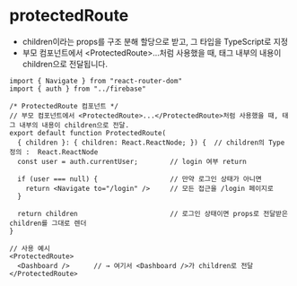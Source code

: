 # protectedRoute
- children이라는 props를 구조 분해 할당으로 받고, 그 타입을 TypeScript로 지정
- 부모 컴포넌트에서 \<ProtectedRoute>...</ProtectedRoute>처럼 사용했을 때, 태그 내부의 내용이 children으로 전달됩니다.
```tsx
import { Navigate } from "react-router-dom"
import { auth } from "../firebase"

/* ProtectedRoute 컴포넌트 */
// 부모 컴포넌트에서 <ProtectedRoute>...</ProtectedRoute>처럼 사용했을 때, 태그 내부의 내용이 children으로 전달.
export default function ProtectedRoute(
  { children }: { children: React.ReactNode; }) {  // children의 Type 정의 :  React.ReactNode
  const user = auth.currentUser;        // login 여부 return 

  if (user === null) {                  // 만약 로그인 상태가 아니면
    return <Navigate to="/login" />     // 모든 접근을 /login 페이지로
  }

  return children                       // 로그인 상태이면 props로 전달받은 children를 그대로 렌더
}
```
```tsx
// 사용 예시
<ProtectedRoute>
  <Dashboard />      // → 여기서 <Dashboard />가 children로 전달
</ProtectedRoute>
```
